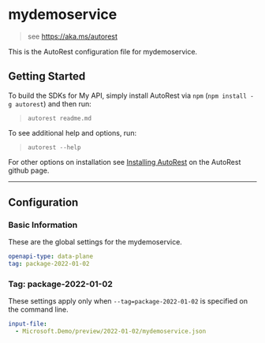 # mydemoservice

> see https://aka.ms/autorest

This is the AutoRest configuration file for mydemoservice.

## Getting Started

To build the SDKs for My API, simply install AutoRest via `npm` (`npm install -g autorest`) and then run:

> `autorest readme.md`

To see additional help and options, run:

> `autorest --help`

For other options on installation see [Installing AutoRest](https://aka.ms/autorest/install) on the AutoRest github page.

---

## Configuration

### Basic Information

These are the global settings for the mydemoservice.

```yaml
openapi-type: data-plane
tag: package-2022-01-02
```

### Tag: package-2022-01-02

These settings apply only when `--tag=package-2022-01-02` is specified on the command line.

```yaml $(tag) == 'package-2022-01-02'
input-file:
  - Microsoft.Demo/preview/2022-01-02/mydemoservice.json
```
